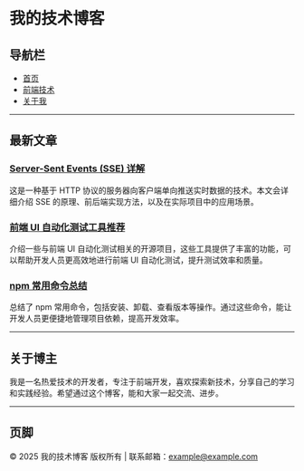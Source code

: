 # 我的技术博客

## 导航栏
- [首页](index.md)
- [前端技术](posts/vue3.md)
- [关于我](about.md)
---

## 最新文章
### [Server-Sent Events (SSE) 详解](posts/SEE-use.md)
这是一种基于 HTTP 协议的服务器向客户端单向推送实时数据的技术。本文会详细介绍 SSE 的原理、前后端实现方法，以及在实际项目中的应用场景。

### [前端 UI 自动化测试工具推荐](posts/uiAutomatedTesting.md)
介绍一些与前端 UI 自动化测试相关的开源项目，这些工具提供了丰富的功能，可以帮助开发人员更高效地进行前端 UI 自动化测试，提升测试效率和质量。

### [npm 常用命令总结](posts/review.md)
总结了 npm 常用命令，包括安装、卸载、查看版本等操作。通过这些命令，能让开发人员更便捷地管理项目依赖，提高开发效率。

---

## 关于博主
我是一名热爱技术的开发者，专注于前端开发，喜欢探索新技术，分享自己的学习和实践经验。希望通过这个博客，能和大家一起交流、进步。

---

## 页脚
&copy; 2025 我的技术博客 版权所有 | 联系邮箱：example@example.com